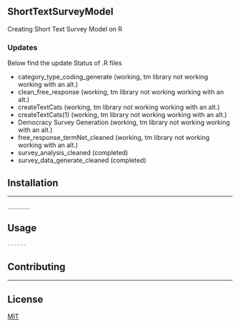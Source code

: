 ## ShortTextSurveyModel
 Creating Short Text Survey Model on R

### Updates
Below find the update Status of .R files
  *  category_type_coding_generate (working, tm library not working working with an alt.)
  *  clean_free_response (working, tm library not working working with an alt.)
  *  createTextCats (working, tm library not working working with an alt.)
  *  createTextCats(1) (working, tm library not working working with an alt.)
  *  Democracy Survey Generation (working, tm library not working working with an alt.)
  *  free_response_termNet_cleaned  (working, tm library not working working with an alt.)
  *  survey_analysis_cleaned (completed)
  *  survey_data_generate_cleaned (completed)



## Installation

________

```bash
_______
```

## Usage

```r
------
```

## Contributing
------------------


## License
[MIT](https://choosealicense.com/licenses/mit/)
